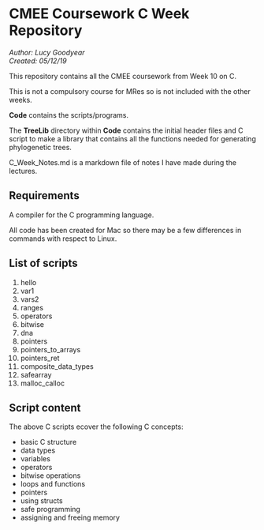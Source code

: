 # CMEE Coursework C Week Repository

*Author: Lucy Goodyear*  
*Created: 05/12/19*

This repository contains all the CMEE coursework from Week 10 on C.

This is not a compulsory course for MRes so is not included with the other weeks.

**Code** contains the scripts/programs.

The **TreeLib** directory within **Code** contains the initial header files
and C script to make a library that contains all the functions needed for 
generating phylogenetic trees.

C_Week_Notes.md is a markdown file of notes I have made during the lectures.

## Requirements

A compiler for the C programming language.

All code has been created for Mac so there may be a few differences in commands with respect to Linux.

## List of scripts
1. hello
2. var1
3. vars2
4. ranges
5. operators
6. bitwise
7. dna
8. pointers
9. pointers_to_arrays
10. pointers_ret
11. composite_data_types
12. safearray
13. malloc_calloc

## Script content

The above C scripts ecover the following C concepts:
- basic C structure
- data types
- variables
- operators
- bitwise operations
- loops and functions
- pointers
- using structs
- safe programming
- assigning and freeing memory

